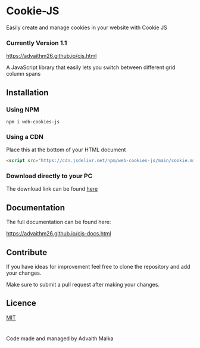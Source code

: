 # Cookie-JS
Easily create and manage cookies in your website with Cookie JS

### Currently Version 1.1

https://advaithm26.github.io/cjs.html

A JavaScript library that easily lets you switch between different grid column spans

## Installation

### Using NPM

```npm
npm i web-cookies-js
```

### Using a CDN

Place this at the bottom of your HTML document

```html
<script src="https://cdn.jsdelivr.net/npm/web-cookies-js/main/cookie.min.js" crossorigin="anonymous"></script>
```

### Download directly to your PC

The download link can be found [here](https://advaithm26.github.io/cjs.html)

## Documentation

The full documentation can be found here:

https://advaithm26.github.io/cjs-docs.html


## Contribute

If you have ideas for improvement feel free to clone the repository and add your changes.

Make sure to submit a pull request after making your changes.

## Licence 

[MIT](https://choosealicense.com/licenses/mit/)

#

Code made and managed by Advaith Malka
